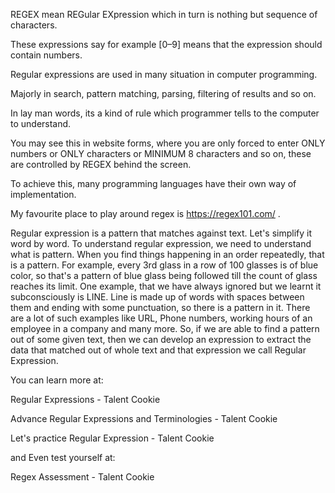 REGEX mean REGular EXpression which in turn is nothing but sequence of characters.

These expressions say for example [0–9] means that the expression should contain numbers.

Regular expressions are used in many situation in computer programming.

Majorly in search, pattern matching, parsing, filtering of results and so on.

In lay man words, its a kind of rule which programmer tells to the computer to understand.

You may see this in website forms, where you are only forced to enter ONLY numbers or ONLY characters or MINIMUM 8 characters and so on, these are controlled by REGEX behind the screen.

To achieve this, many programming languages have their own way of implementation.

My favourite place to play around regex is https://regex101.com/ .


Regular expression is a pattern that matches against text. Let's simplify it word by word. To understand regular expression, we need to understand what is pattern. When you find things happening in an order repeatedly, that is a pattern. For example, every 3rd glass in a row of 100 glasses is of blue color, so that's a pattern of blue glass being followed till the count of glass reaches its limit. One example, that we have always ignored but we learnt it subconsciously is LINE. Line is made up of words with spaces between them and ending with some punctuation, so there is a pattern in it. There are a lot of such examples like URL, Phone numbers, working hours of an employee in a company and many more. So, if we are able to find a pattern out of some given text, then we can develop an expression to extract the data that matched out of whole text and that expression we call Regular Expression.

You can learn more at:

Regular Expressions - Talent Cookie

Advance Regular Expressions and Terminologies - Talent Cookie

Let's practice Regular Expression - Talent Cookie

and Even test yourself at:

Regex Assessment - Talent Cookie
